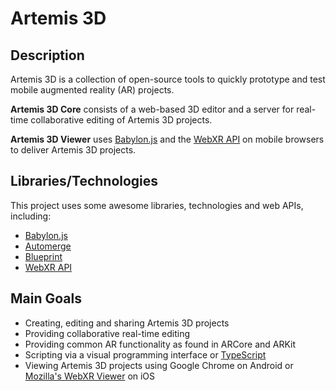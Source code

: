 # Artemis 3D

## Description

Artemis 3D is a collection of open-source tools to quickly prototype and test mobile augmented reality (AR) projects. 

**Artemis 3D Core** consists of a web-based 3D editor and a server for real-time collaborative editing of Artemis 3D projects.

**Artemis 3D Viewer** uses [Babylon.js](https://github.com/BabylonJS/Babylon.js) and the [WebXR API](https://github.com/immersive-web/webxr) on mobile browsers to deliver Artemis 3D projects. 

## Libraries/Technologies

This project uses some awesome libraries, technologies and web APIs, including:

- [Babylon.js](https://github.com/BabylonJS/Babylon.js)
- [Automerge](https://github.com/automerge/automerge)
- [Blueprint](https://github.com/palantir/blueprint)
- [WebXR API](https://github.com/immersive-web/webxr)

## Main Goals

- Creating, editing and sharing Artemis 3D projects
- Providing collaborative real-time editing
- Providing common AR functionality as found in ARCore and ARKit
- Scripting via a visual programming interface or [TypeScript](https://www.typescriptlang.org/)
- Viewing Artemis 3D projects using Google Chrome on Android or [Mozilla's WebXR Viewer](https://github.com/mozilla-mobile/webxr-ios) on iOS
